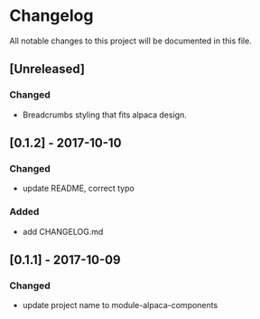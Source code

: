 # Changelog
All notable changes to this project will be documented in this file.

## [Unreleased]
### Changed
- Breadcrumbs styling that fits alpaca design.

## [0.1.2] - 2017-10-10
### Changed
 - update README, correct typo

### Added
 - add CHANGELOG.md

## [0.1.1] - 2017-10-09
### Changed
 - update project name to module-alpaca-components
